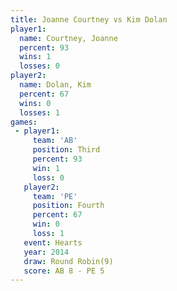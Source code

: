 ```yaml
---
title: Joanne Courtney vs Kim Dolan
player1:                
  name: Courtney, Joanne
  percent: 93           
  wins: 1               
  losses: 0             
player2:                
  name: Dolan, Kim      
  percent: 67           
  wins: 0               
  losses: 1             
games:
 - player1:         
     team: 'AB'     
     position: Third
     percent: 93    
     win: 1         
     loss: 0        
   player2:          
     team: 'PE'      
     position: Fourth
     percent: 67     
     win: 0          
     loss: 1         
   event: Hearts       
   year: 2014          
   draw: Round Robin(9)
   score: AB 8 - PE 5  
---
```


